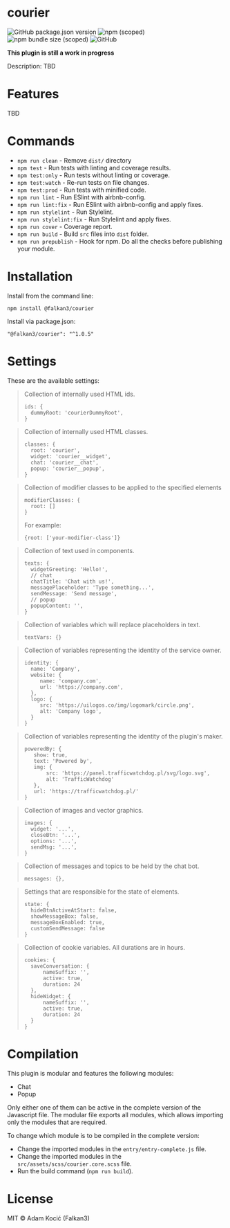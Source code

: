 # courier

![GitHub package.json version](https://img.shields.io/github/package-json/v/Falkan3/Courier?style=for-the-badge)
![npm (scoped)](https://img.shields.io/npm/v/@trafficwatchdog/courier?style=for-the-badge)
![npm bundle size (scoped)](https://img.shields.io/bundlephobia/minzip/@trafficwatchdog/courier?style=for-the-badge)
![GitHub](https://img.shields.io/github/license/Falkan3/Courier?style=for-the-badge)

**This plugin is still a work in progress**

Description: TBD

# Features
TBD

# Commands
- `npm run clean` - Remove `dist/` directory
- `npm test` - Run tests with linting and coverage results.
- `npm test:only` - Run tests without linting or coverage.
- `npm test:watch` - Re-run tests on file changes.
- `npm test:prod` - Run tests with minified code.
- `npm run lint` - Run ESlint with airbnb-config.
- `npm run lint:fix` - Run ESlint with airbnb-config and apply fixes.
- `npm run stylelint` - Run Stylelint.
- `npm run stylelint:fix` - Run Stylelint and apply fixes.
- `npm run cover` - Coverage report.
- `npm run build` - Build `src` files into `dist` folder.
- `npm run prepublish` - Hook for npm. Do all the checks before publishing your module.

# Installation
Install from the command line:
```
npm install @falkan3/courier
```

Install via package.json:
```
"@falkan3/courier": "^1.0.5"
```

# Settings
These are the available settings:

> Collection of internally used HTML ids.
> ```
> ids: {
>   dummyRoot: 'courierDummyRoot',
> }
> ```

> Collection of internally used HTML classes.
> ```
> classes: {
>   root: 'courier',
>   widget: 'courier__widget',
>   chat: 'courier__chat',
>   popup: 'courier__popup',
> }
> ```

> Collection of modifier classes to be applied to the specified elements
> ```
> modifierClasses: {
>   root: []
> }
> ```
> For example:
> ```
> {root: ['your-modifier-class']}
> ```

> Collection of text used in components.
>```
> texts: {
>   widgetGreeting: 'Hello!',
>	// chat
>	chatTitle: 'Chat with us!',
>	messagePlaceholder: 'Type something...',
>	sendMessage: 'Send message',
>	// popup
>	popupContent: '',
> }
>```

> Collection of variables which will replace placeholders in text.
> ```
> textVars: {}
> ```

> Collection of variables representing the identity of the service owner.
> ```
> identity: {
>   name: 'Company',
>   website: {
>	   name: 'company.com',
>	   url: 'https://company.com',
>   },
>   logo: {
>	   src: 'https://uilogos.co/img/logomark/circle.png',
>	   alt: 'Company logo',
>   }
> }

> Collection of variables representing the identity of the plugin's maker.
> ```
> poweredBy: {
>	 show: true,
>	 text: 'Powered by',
>	 img: {
>	     src: 'https://panel.trafficwatchdog.pl/svg/logo.svg',
>	     alt: 'TrafficWatchdog'
>	 },
>	 url: 'https://trafficwatchdog.pl/'
> }

> Collection of images and vector graphics.
> ```
> images: {
>   widget: '...',
>   closeBtn: '...',
>   options: '...',
>   sendMsg: '...',
> }

> Collection of messages and topics to be held by the chat bot.
> ```
> messages: {},
> ```

> Settings that are responsible for the state of elements.
> ```
> state: {
>   hideBtnActiveAtStart: false,
>   showMessageBox: false,
>   messageBoxEnabled: true,
>   customSendMessage: false
> }
> ```

> Collection of cookie variables. All durations are in hours.
> ```
> cookies: {
>   saveConversation: {
>	    nameSuffix: '',
>	    active: true,
>	    duration: 24
>   },
>   hideWidget: {
>	    nameSuffix: '',
>	    active: true,
>	    duration: 24
>   }
> }
> ```

# Compilation
This plugin is modular and features the following modules:
- Chat
- Popup

Only either one of them can be active in the complete version of the Javascript file. The modular file exports all modules, which allows importing only the modules that are required.

To change which module is to be compiled in the complete version:
- Change the imported modules in the `entry/entry-complete.js` file.
- Change the imported modules in the `src/assets/scss/courier.core.scss` file.
- Run the build command (`npm run build`).

# License

MIT © Adam Kocić (Falkan3)
